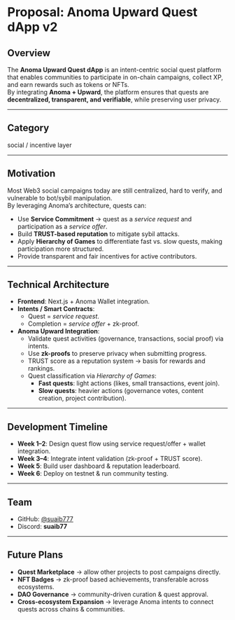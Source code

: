 # Proposal: Anoma Upward Quest dApp v2

## Overview
The **Anoma Upward Quest dApp** is an intent-centric social quest platform that enables communities to participate in on-chain campaigns, collect XP, and earn rewards such as tokens or NFTs.  
By integrating **Anoma + Upward**, the platform ensures that quests are **decentralized, transparent, and verifiable**, while preserving user privacy.  

---

## Category
social / incentive layer  

---

## Motivation
Most Web3 social campaigns today are still centralized, hard to verify, and vulnerable to bot/sybil manipulation.  
By leveraging Anoma’s architecture, quests can:  

- Use **Service Commitment** → quest as a *service request* and participation as a *service offer*.  
- Build **TRUST-based reputation** to mitigate sybil attacks.  
- Apply **Hierarchy of Games** to differentiate fast vs. slow quests, making participation more structured.  
- Provide transparent and fair incentives for active contributors.  

---

## Technical Architecture

- **Frontend**: Next.js + Anoma Wallet integration.  
- **Intents / Smart Contracts**:  
  - Quest = *service request*.  
  - Completion = *service offer* + zk-proof.  
- **Anoma Upward Integration**:  
  - Validate quest activities (governance, transactions, social proof) via intents.  
  - Use **zk-proofs** to preserve privacy when submitting progress.  
  - TRUST score as a reputation system → basis for rewards and rankings.  
  - Quest classification via *Hierarchy of Games*:  
    - **Fast quests**: light actions (likes, small transactions, event join).  
    - **Slow quests**: heavier actions (governance votes, content creation, project contribution).  

---

## Development Timeline

- **Week 1–2**: Design quest flow using service request/offer + wallet integration.  
- **Week 3–4**: Integrate intent validation (zk-proof + TRUST score).  
- **Week 5**: Build user dashboard & reputation leaderboard.  
- **Week 6**: Deploy on testnet & run community testing.  

---

## Team
- GitHub: [@suaib777](https://github.com/suaib777)  
- Discord: **suaib77**  

---

## Future Plans

- **Quest Marketplace** → allow other projects to post campaigns directly.  
- **NFT Badges** → zk-proof based achievements, transferable across ecosystems.  
- **DAO Governance** → community-driven curation & quest approval.  
- **Cross-ecosystem Expansion** → leverage Anoma intents to connect quests across chains & communities.
